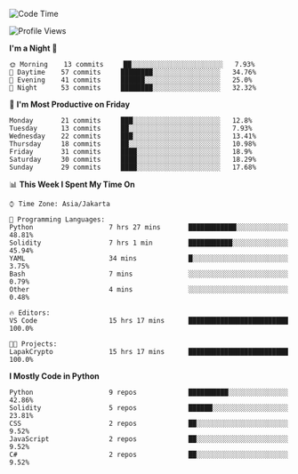 <!--START_SECTION:waka-->
![Code Time](http://img.shields.io/badge/Code%20Time-1%2C027%20hrs%2017%20mins-blue)

![Profile Views](http://img.shields.io/badge/Profile%20Views-7-blue)

**I'm a Night 🦉** 

```text
🌞 Morning    13 commits     ██░░░░░░░░░░░░░░░░░░░░░░░   7.93% 
🌆 Daytime    57 commits     ████████░░░░░░░░░░░░░░░░░   34.76% 
🌃 Evening    41 commits     ██████░░░░░░░░░░░░░░░░░░░   25.0% 
🌙 Night      53 commits     ████████░░░░░░░░░░░░░░░░░   32.32%

```
📅 **I'm Most Productive on Friday** 

```text
Monday       21 commits     ███░░░░░░░░░░░░░░░░░░░░░░   12.8% 
Tuesday      13 commits     ██░░░░░░░░░░░░░░░░░░░░░░░   7.93% 
Wednesday    22 commits     ███░░░░░░░░░░░░░░░░░░░░░░   13.41% 
Thursday     18 commits     ██░░░░░░░░░░░░░░░░░░░░░░░   10.98% 
Friday       31 commits     ████░░░░░░░░░░░░░░░░░░░░░   18.9% 
Saturday     30 commits     ████░░░░░░░░░░░░░░░░░░░░░   18.29% 
Sunday       29 commits     ████░░░░░░░░░░░░░░░░░░░░░   17.68%

```


📊 **This Week I Spent My Time On** 

```text
⌚︎ Time Zone: Asia/Jakarta

💬 Programming Languages: 
Python                   7 hrs 27 mins       ████████████░░░░░░░░░░░░░   48.81% 
Solidity                 7 hrs 1 min         ███████████░░░░░░░░░░░░░░   45.94% 
YAML                     34 mins             █░░░░░░░░░░░░░░░░░░░░░░░░   3.75% 
Bash                     7 mins              ░░░░░░░░░░░░░░░░░░░░░░░░░   0.79% 
Other                    4 mins              ░░░░░░░░░░░░░░░░░░░░░░░░░   0.48%

🔥 Editors: 
VS Code                  15 hrs 17 mins      █████████████████████████   100.0%

🐱‍💻 Projects: 
LapakCrypto              15 hrs 17 mins      █████████████████████████   100.0%

```

**I Mostly Code in Python** 

```text
Python                   9 repos             ██████████░░░░░░░░░░░░░░░   42.86% 
Solidity                 5 repos             ██████░░░░░░░░░░░░░░░░░░░   23.81% 
CSS                      2 repos             ██░░░░░░░░░░░░░░░░░░░░░░░   9.52% 
JavaScript               2 repos             ██░░░░░░░░░░░░░░░░░░░░░░░   9.52% 
C#                       2 repos             ██░░░░░░░░░░░░░░░░░░░░░░░   9.52%

```



<!--END_SECTION:waka-->
